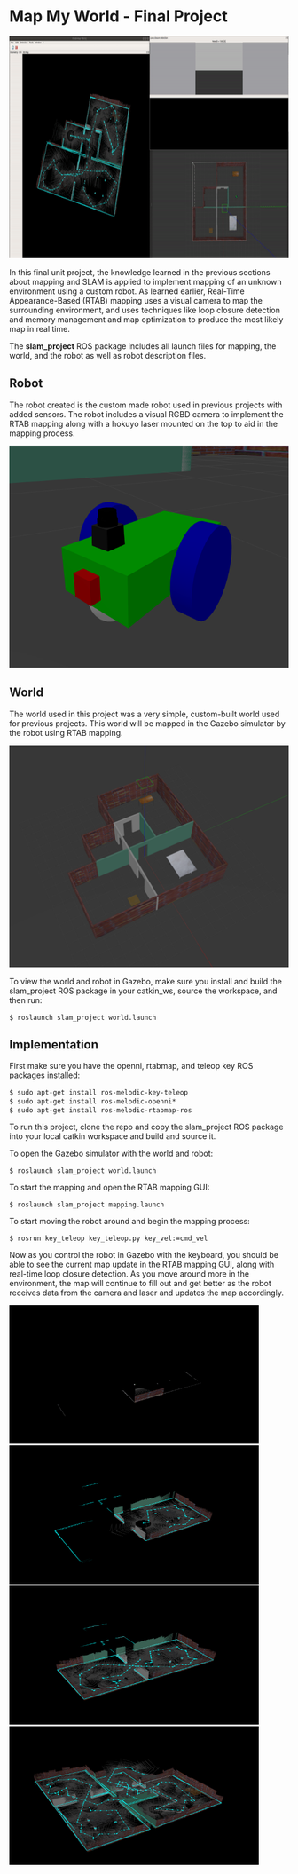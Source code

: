 # Map My World - Final Project

<img src="Videos/rtab_mapping_intro.gif" width="700" height="400">

In this final unit project, the knowledge learned in the previous sections about mapping and SLAM is applied to implement mapping of an unknown environment using a custom robot. As learned earlier, Real-Time Appearance-Based (RTAB) mapping uses a visual camera to map the surrounding environment, and uses techniques like loop closure detection and memory management and map optimization to produce the most likely map in real time.

The __slam_project__ ROS package includes all launch files for mapping, the world, and the robot as well as robot description files.

## Robot

The robot created is the custom made robot used in previous projects with added sensors. The robot includes a visual RGBD camera to implement the RTAB mapping along with a hokuyo laser mounted on the top to aid in the mapping process.

<img src="Images/robot.png" width="700" height="400">

## World

The world used in this project was a very simple, custom-built world used for previous projects. This world will be mapped in the Gazebo simulator by the robot using RTAB mapping.

<img src="Images/world.png" width="700" height="400">

To view the world and robot in Gazebo, make sure you install and build the slam_project ROS package in your catkin_ws, source the workspace, and then run:

```
$ roslaunch slam_project world.launch
```

## Implementation

First make sure you have the openni, rtabmap, and teleop key ROS packages installed:

```
$ sudo apt-get install ros-melodic-key-teleop
$ sudo apt-get install ros-melodic-openni*
$ sudo apt-get install ros-melodic-rtabmap-ros
```

To run this project, clone the repo and copy the slam_project ROS package into your local catkin workspace and build and source it.

To open the Gazebo simulator with the world and robot:

```
$ roslaunch slam_project world.launch
```

To start the mapping and open the RTAB mapping GUI:
```
$ roslaunch slam_project mapping.launch
```

To start moving the robot around and begin the mapping process:
```
$ rosrun key_teleop key_teleop.py key_vel:=cmd_vel
```

Now as you control the robot in Gazebo with the keyboard, you should be able to see the current map update in the RTAB mapping GUI, along with real-time loop closure detection. As you move around more in the environment, the map will continue to fill out and get better as the robot receives data from the camera and laser and updates the map accordingly.

<img src="Images/map1.png" width="450" height="250"><img src="Images/map2.png" width="450" height="250"><img src="Images/map3.png" width="450" height="250"><img src="Images/map4.png" width="450" height="250">


